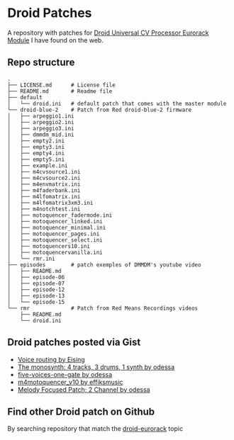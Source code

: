 # Droid Patches

A repository with patches for [Droid Universal CV Processor Eurorack Module](https://shop.dermannmitdermaschine.de/pages/droid-universal-cv-processor) I have found on the web.

## Repo structure

```
.
├── LICENSE.md      # License file
├── README.md       # Readme file
├── default
│   └── droid.ini   # default patch that comes with the master module
└── droid-blue-2    # Patch from Red droid-blue-2 firmware
│   ├── arpeggio1.ini
│   ├── arpeggio2.ini
│   ├── arpeggio3.ini
│   ├── dmmdm_mid.ini
│   ├── empty2.ini
│   ├── empty3.ini
│   ├── empty4.ini
│   ├── empty5.ini
│   ├── example.ini
│   ├── m4cvsource1.ini
│   ├── m4cvsource2.ini
│   ├── m4envmatrix.ini
│   ├── m4faderbank.ini
│   ├── m4lfomatrix.ini
│   ├── m4lfomatrix3xm3.ini
│   ├── m4notchtest.ini
│   ├── motoquencer_fadermode.ini
│   ├── motoquencer_linked.ini
│   ├── motoquencer_minimal.ini
│   ├── motoquencer_pages.ini
│   ├── motoquencer_select.ini
│   ├── motoquencers10.ini
│   ├── motoquencervanilla.ini
│   └── rmr.ini
├── episodes        # patch exemples of DMMDM's youtube video
│   ├── README.md
│   ├── episode-06
│   ├── episode-07
│   ├── episode-12
│   ├── episode-13
│   └── episode-15
└── rmr             # Patch from Red Means Recordings videos
    ├── README.md
    └── droid.ini
```
## Droid patches posted via Gist

* [Voice routing by Eising](https://gist.github.com/Eising/ee0f0cd42e0a3e5bb1c6f5e83bb0938e)
* [The monosynth: 4 tracks, 3 drums, 1 synth by odessa](https://gist.github.com/yakovkhalinsky/05416726c719cd42d9dbb2d405cdd204)
* [five-voices-one-gate by odessa](https://gist.github.com/yakovkhalinsky/8b61eeae641c51a6b3a174d59ef34186)
* [m4motoquencer_v10 by effiksmusic](https://gist.github.com/effiksmusic/601a73ad86f91ee8413f1b2fa6653469)
* [Melody Focused Patch; 2 Channel by odessa](https://gist.github.com/yakovkhalinsky/de3d5a91d2dab06479a4cb0b5b7a831b)

## Find other Droid patch on Github

By searching repository that match the [droid-eurorack](https://github.com/topics/droid-eurorack) topic
